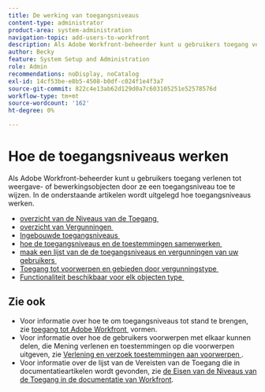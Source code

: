```yaml
---
title: De werking van toegangsniveaus
content-type: administrator
product-area: system-administration
navigation-topic: add-users-to-workfront
description: Als Adobe Workfront-beheerder kunt u gebruikers toegang verlenen tot weergave- of bewerkingsobjecten door ze een toegangsniveau toe te wijzen. In de onderstaande artikelen wordt uitgelegd hoe toegangsniveaus werken.
author: Becky
feature: System Setup and Administration
role: Admin
recommendations: noDisplay, noCatalog
exl-id: 14cf53be-e8b5-4508-b0df-c024f1e4f3a7
source-git-commit: 822c4e13ab62d129d0a7c603105251e52578576d
workflow-type: tm+mt
source-wordcount: '162'
ht-degree: 0%

---
```


# Hoe de toegangsniveaus werken

Als Adobe Workfront-beheerder kunt u gebruikers toegang verlenen tot weergave- of bewerkingsobjecten door ze een toegangsniveau toe te wijzen. In de onderstaande artikelen wordt uitgelegd hoe toegangsniveaus werken.

* [&#x200B; overzicht van de Niveaus van de Toegang &#x200B;](../../../administration-and-setup/add-users/access-levels-and-object-permissions/access-levels-overview.md)
* [&#x200B; overzicht van Vergunningen &#x200B;](/help/quicksilver/administration-and-setup/add-users/access-levels-and-object-permissions/wf-licenses.md)
* [&#x200B; Ingebouwde toegangsniveaus &#x200B;](../../../administration-and-setup/add-users/access-levels-and-object-permissions/default-access-levels-in-workfront.md)
* [&#x200B; hoe de toegangsniveaus en de toestemmingen samenwerken &#x200B;](../../../administration-and-setup/add-users/access-levels-and-object-permissions/how-access-levels-permissions-work-together.md)
* [&#x200B; maak een lijst van de de toegangsniveaus en vergunningen van uw gebruikers &#x200B;](../../../administration-and-setup/add-users/access-levels-and-object-permissions/list-access-levels-and-licenses-for-your-users.md)
* [&#x200B; Toegang tot voorwerpen en gebieden door vergunningstype &#x200B;](../../../administration-and-setup/add-users/access-levels-and-object-permissions/access-to-objects-and-areas-by-license-type.md)
* [&#x200B; Functionaliteit beschikbaar voor elk objecten type &#x200B;](../../../administration-and-setup/add-users/access-levels-and-object-permissions/functionality-available-for-each-object-type.md)

## Zie ook

* Voor informatie over hoe te om toegangsniveaus tot stand te brengen, zie [&#x200B; toegang tot Adobe Workfront &#x200B;](../../../administration-and-setup/add-users/configure-and-grant-access/configure-access.md) vormen.
* Voor informatie over hoe de gebruikers voorwerpen met elkaar kunnen delen, die Mening verlenen en toestemmingen op die voorwerpen uitgeven, zie [&#x200B; Verlening en verzoek toestemmingen aan voorwerpen &#x200B;](../../../workfront-basics/grant-and-request-access-to-objects/grant-and-request-access-to-objects.md).
* Voor informatie over de lijst van de Vereisten van de Toegang die in documentatieartikelen wordt gevonden, zie [&#x200B; de Eisen van de Niveaus van de Toegang in de documentatie van Workfront &#x200B;](/help/quicksilver/administration-and-setup/add-users/access-levels-and-object-permissions/access-level-requirements-in-documentation.md).

